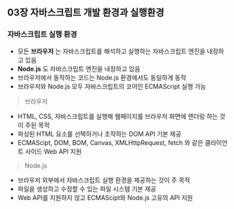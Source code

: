 ## 03장 자바스크립트 개발 환경과 실행환경

### 자바스크립트 실행 환경
- 모든 __브라우저__ 는 자바스크립트를 해석하고 실행하는 자바스크립트 엔진을 내장하고 있음
- __Node.js__ 도 자바스크립트 엔진을 내장하고 있음
- 브라우저에서 동작하는 코드는 Node.js 환경에서도 동일하게 동작
- 브라우저와 Node.js 모두 자바스크립트의 코어인 ECMAScript 실행 가능

> 브라우저
- HTML, CSS, 자바스크립트를 실행해 웹페이지를 브라우저 화면에 렌더링 하는 것이 주된 목적
- 파싱된 HTML 요소를 선택하거나 조작하는 DOM API 기본 제공
- ECMAScipt, DOM, BOM, Canvas, XMLHttpRequest, fetch 와 같은 클라이언트 사이드 Web API 지원

> Node.js
- 브라우저 외부에서 자바스크립트 실행 환경을 제공하는 것이 주 목적
- 파일을 생성하고 수정할 수 있는 파일 시스템 기본 제공
- Web API를 지원하지 않고 ECMAScipt와 Node.js 고유의 API 지원
